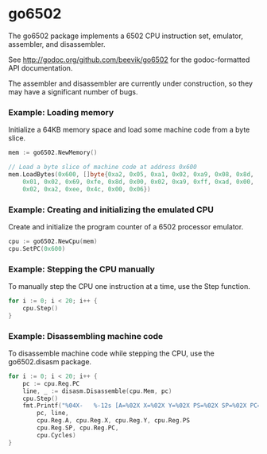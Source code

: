 go6502
======

The go6502 package implements a 6502 CPU instruction set, emulator,
assembler, and disassembler.

See http://godoc.org/github.com/beevik/go6502 for the godoc-formatted API
documentation.

The assembler and disassembler are currently under construction, so they
may have a significant number of bugs.

### Example: Loading memory

Initialize a 64KB memory space and load some machine code from a byte
slice.
```go
mem := go6502.NewMemory()

// Load a byte slice of machine code at address 0x600
mem.LoadBytes(0x600, []byte{0xa2, 0x05, 0xa1, 0x02, 0xa9, 0x08, 0x8d,
    0x01, 0x02, 0x69, 0xfe, 0x8d, 0x00, 0x02, 0xa9, 0xff, 0xad, 0x00,
    0x02, 0xa2, 0xee, 0x4c, 0x00, 0x06})
```

### Example: Creating and initializing the emulated CPU

Create and initialize the program counter of a 6502 processor emulator.
```go
cpu := go6502.NewCpu(mem)
cpu.SetPC(0x600)
```

### Example: Stepping the CPU manually

To manually step the CPU one instruction at a time, use the Step function.
```go
for i := 0; i < 20; i++ {
    cpu.Step()
}
```

### Example: Disassembling machine code

To disassemble machine code while stepping the CPU, use the go6502.disasm
package.
```go
for i := 0; i < 20; i++ {
    pc := cpu.Reg.PC
    line, _ := disasm.Disassemble(cpu.Mem, pc)
    cpu.Step()
    fmt.Printf("%04X-   %-12s [A=%02X X=%02X Y=%02X PS=%02X SP=%02X PC=%04X] Cycles=%d\n",
        pc, line,
        cpu.Reg.A, cpu.Reg.X, cpu.Reg.Y, cpu.Reg.PS
        cpu.Reg.SP, cpu.Reg.PC,
        cpu.Cycles)
}
```
